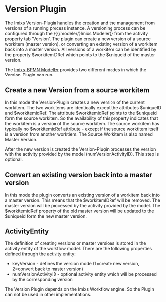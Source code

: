 # Version Plugin 

The Imixs Version-Plugin handles the creation and the management from versions of a running process instance.  A versioning process can be configured through the {{{/modeler/}Imixs Modeler}} from the activity property tab 'Version'. The plugin can create a new version of a source workitem (master version), or converting an existing version of a workitem
 back into a master version.  All versions of a workitem can be identified by the property $workitemIDRef which points to the $uniqueid of the master version. 
 
The [Imixs-BPMN Modeller](../../modelling/index.html) provides two different modes in which the Version-Plugin can run.
 
## Create a new Version from a source workitem

In this mode the Version-Plugin creates a new version of the current workitem. The two workitems are identically except the attributes $uniqueID and $workitemidRef. The attribute $workitemidRef points to the $uniqueid form the source workitem. So the availability of this property indicates that the workitem is a version of the source workitem. The source workitem has typically no $workitemidRef attribute - except if the source worktitem itself is a version from another worktiem. The Source Workitem is also named Master Version. 
 
After the new version is created the Version-Plugin processes the version with the activity provided by the model (numVersionActivityID). This step is optional.

## Convert an existing version back into a master version

In this mode the plugin converts an existing version of a workitem back into a master version. This means that the $workitemIDRef will be removed. The master version will be processed by the activity provided by the model. The $workitemidRef property of the old master version will be updated to the $uniqueid form the new master version.
 
 
## ActivityEntity 

The definition of creating versions or master versions is stored in the activity entity of the workflow model.  There are the following properties defined through the activity entity:

 * keyVersion - defines the version mode (1=create new version, 2=convert back to master version)
 * numVersionActivityID - optional activity entity which will be processed by the corresponding version

The Version Plugin depends on the Imixs Workflow engine. So the Plugin can not be used in other implementations.  

